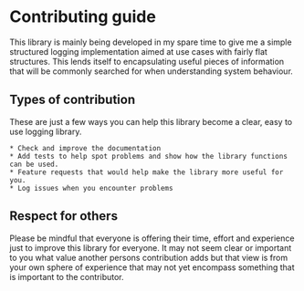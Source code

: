# Contributing guide

This library is mainly being developed in my spare time to give me a simple structured logging implementation aimed at 
use cases with fairly flat structures. This lends itself to encapsulating useful pieces of information that will be
commonly searched for when understanding system behaviour.

## Types of contribution

These are just a few ways you can help this library become a clear, easy to use logging library.

    * Check and improve the documentation
    * Add tests to help spot problems and show how the library functions can be used.
    * Feature requests that would help make the library more useful for you.
    * Log issues when you encounter problems
    
## Respect for others

Please be mindful that everyone is offering their time, effort and experience just to improve this library for everyone. It 
may not seem clear or important to you what value another persons contribution adds but that view is from your own sphere of
experience that may not yet encompass something that is important to the contributor.      
